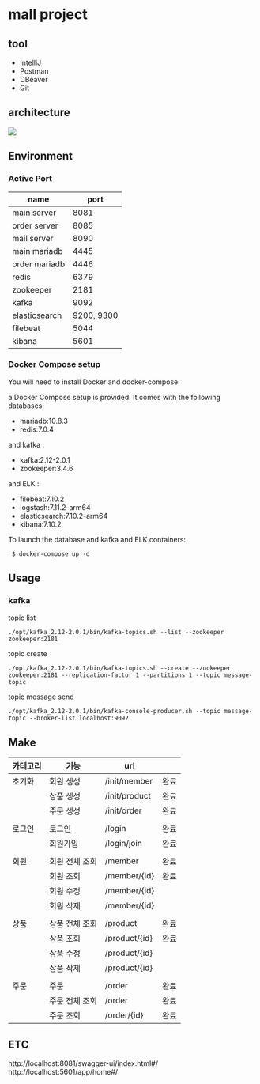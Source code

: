 # mall project

## tool
- IntelliJ
- Postman
- DBeaver
- Git

## architecture
<p>
    <img src="https://github.com/k4keye/echo-chat-server/blob/master/etc/architecture.png?raw=true"/>
</p>


## Environment
### Active Port

| name          | port       |
|---------------|------------|
| main server   | 8081       |
| order server  | 8085       |
| mail server   | 8090       |
| main mariadb  | 4445       |
| order mariadb | 4446       |
| redis         | 6379       |
| zookeeper     | 2181       |
| kafka         | 9092       |
| elasticsearch | 9200, 9300 |
| filebeat      | 5044       |
| kibana        | 5601       |



### Docker Compose setup
You will need to install Docker and docker-compose.

a Docker Compose setup is provided. It comes with the following databases:

- mariadb:10.8.3
- redis:7.0.4

and kafka :
- kafka:2.12-2.0.1
- zookeeper:3.4.6

and ELK :
- filebeat:7.10.2
- logstash:7.11.2-arm64
- elasticsearch:7.10.2-arm64
- kibana:7.10.2


To launch the database and kafka and ELK containers:

```
 $ docker-compose up -d
```

## Usage

### kafka
topic list
```
./opt/kafka_2.12-2.0.1/bin/kafka-topics.sh --list --zookeeper zookeeper:2181
```

topic create
```
./opt/kafka_2.12-2.0.1/bin/kafka-topics.sh --create --zookeeper zookeeper:2181 --replication-factor 1 --partitions 1 --topic message-topic
```

topic message send
```
./opt/kafka_2.12-2.0.1/bin/kafka-console-producer.sh --topic message-topic --broker-list localhost:9092
```

## Make
| 카테고리 | 기능 | url |  |
| --- | --- | --- | --- |
| 초기화 | 회원 생성 | /init/member | 완료 |
|  | 상품 생성 | /init/product | 완료 |
|  | 주문 생성 | /init/order | 완료 |
|  |  |  |  |
| 로그인 | 로그인 | /login | 완료 |
|  | 회원가입 | /login/join | 완료 |
|  |  |  |  |
| 회원 | 회원 전체 조회 | /member | 완료 |
|  | 회원 조회 | /member/{id} | 완료 |
|  | 회원 수정 | /member/{id} |  |
|  | 회원 삭제 | /member/{id} |  |
|  |  |  |  |
| 상품 | 상품 전체 조회 | /product | 완료 |
|  | 상품 조회 | /product/{id} | 완료 |
|  | 상품 수정 | /product/{id} |  |
|  | 상품 삭제 | /product/{id} |  |
|  |  |  |  |
| 주문 | 주문 | /order | 완료 |
|  | 주문 전체 조회 | /order | 완료 |
|  | 주문 조회 | /order/{id} | 완료 |
## ETC
http://localhost:8081/swagger-ui/index.html#/ </br>
http://localhost:5601/app/home#/
